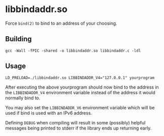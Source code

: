 # libbindaddr.so

Force `bind(2)` to bind to an address of your choosing.

## Building

`gcc -Wall -fPIC -shared -o libbindaddr.so libbindaddr.c -ldl`

## Usage

`LD_PRELOAD=./libbindaddr.so LIBBINDADDR_V4="127.0.0.1" yourprogram`

After executing the above yourprogram should now bind to the address in
the `LIBBINDADDR_V4` environment variable instead of the address it would
normally bind to.

You may also set the `LIBBINDADDR_V6` environment variable which will be used
if bind is used with an IPv6 address.

Defining `DEBUG` when compiling will result in some (possibly) helpful
messages being printed to stderr if the library ends up returning early.
